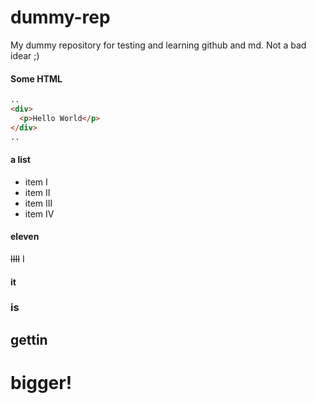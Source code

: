# dummy-rep
My dummy repository for testing and learning github and md.
Not a bad idear ;)

#### Some HTML
````html
..
<div>
  <p>Hello World</p>
</div>
..
````
#### a list
* item I
* item II
* item III
* item IV

#### eleven
~~IIII~~ I 

#### it
### is
## gettin
# bigger!
